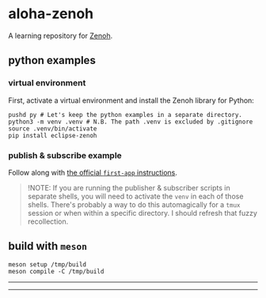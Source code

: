 # aloha-zenoh

A learning repository for [Zenoh][zenoh].

## python examples

### virtual environment
First, activate a virtual environment and install the Zenoh library for Python:
```
pushd py # Let's keep the python examples in a separate directory.
python3 -m venv .venv # N.B. The path .venv is excluded by .gitignore
source .venv/bin/activate
pip install eclipse-zenoh
```

### publish & subscribe example
Follow along with [the official `first-app` instructions][first-app].

> !NOTE: If you are running the publisher & subscriber scripts in separate shells, you will need to activate the `venv` in each of those shells. There's probably a way to do this automagically for a `tmux` session or when within a specific directory. I should refresh that fuzzy recollection.

## build with `meson`
```
meson setup /tmp/build
meson compile -C /tmp/build
```
_____________
[zenoh]: https://zenoh.io
[first-app]: https://zenoh.io/docs/getting-started/first-app/

_____________
